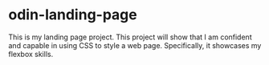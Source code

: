 # odin-landing-page

This is my landing page project. This project will show that I am confident and capable 
in using CSS to style a web page. Specifically, it showcases my flexbox skills.